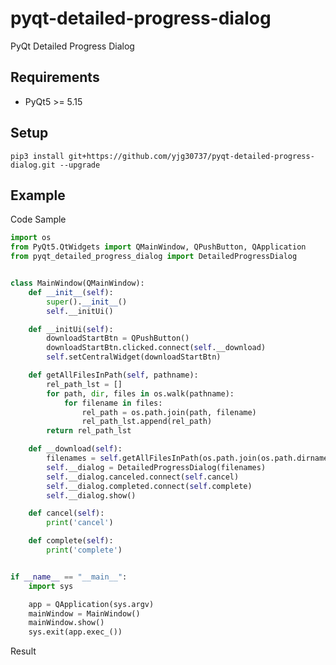 # pyqt-detailed-progress-dialog
PyQt Detailed Progress Dialog

## Requirements
* PyQt5 >= 5.15

## Setup
```pip3 install git+https://github.com/yjg30737/pyqt-detailed-progress-dialog.git --upgrade```

## Example
Code Sample
```python
import os
from PyQt5.QtWidgets import QMainWindow, QPushButton, QApplication
from pyqt_detailed_progress_dialog import DetailedProgressDialog


class MainWindow(QMainWindow):
    def __init__(self):
        super().__init__()
        self.__initUi()

    def __initUi(self):
        downloadStartBtn = QPushButton()
        downloadStartBtn.clicked.connect(self.__download)
        self.setCentralWidget(downloadStartBtn)

    def getAllFilesInPath(self, pathname):
        rel_path_lst = []
        for path, dir, files in os.walk(pathname):
            for filename in files:
                rel_path = os.path.join(path, filename)
                rel_path_lst.append(rel_path)
        return rel_path_lst

    def __download(self):
        filenames = self.getAllFilesInPath(os.path.join(os.path.dirname(__file__), 'src'))
        self.__dialog = DetailedProgressDialog(filenames)
        self.__dialog.canceled.connect(self.cancel)
        self.__dialog.completed.connect(self.complete)
        self.__dialog.show()

    def cancel(self):
        print('cancel')

    def complete(self):
        print('complete')


if __name__ == "__main__":
    import sys

    app = QApplication(sys.argv)
    mainWindow = MainWindow()
    mainWindow.show()
    sys.exit(app.exec_())
```

Result



